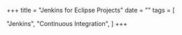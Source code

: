 +++
title = "Jenkins for Eclipse Projects"
date = ""
tags = [

  "Jenkins",
  "Continuous Integration",
]
+++
